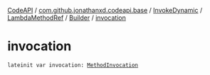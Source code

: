 [CodeAPI](../../../../index.md) / [com.github.jonathanxd.codeapi.base](../../../index.md) / [InvokeDynamic](../../index.md) / [LambdaMethodRef](../index.md) / [Builder](index.md) / [invocation](.)

# invocation

`lateinit var invocation: `[`MethodInvocation`](../../../-method-invocation/index.md)